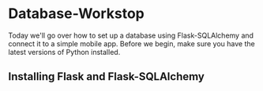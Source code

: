 # Database-Workstop

Today we'll go over how to set up a database using Flask-SQLAlchemy and connect it to a simple mobile app.
Before we begin, make sure you have the latest versions of Python installed.

## Installing Flask and Flask-SQLAlchemy
